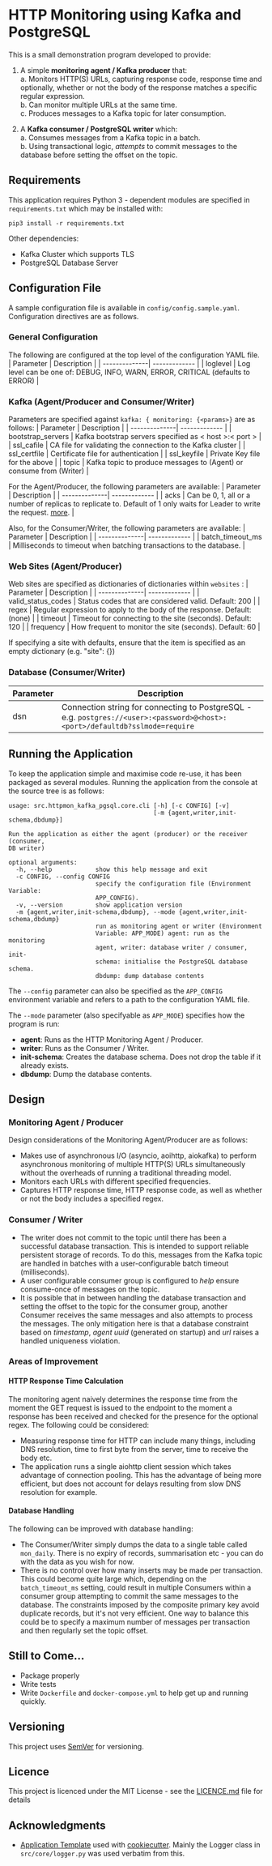 # HTTP Monitoring using Kafka and PostgreSQL
This is a small demonstration program developed to provide:

1. A simple **monitoring agent / Kafka producer** that:  
  a. Monitors HTTP(S) URLs, capturing response code, response time and optionally, whether or not the body of the response matches a specific regular expression.  
  b. Can monitor multiple URLs at the same time.  
  c. Produces messages to a Kafka topic for later consumption.  

2. A **Kafka consumer / PostgreSQL writer** which:  
  a. Consumes messages from a Kafka topic in a batch.  
  b. Using transactional logic, *attempts* to commit messages to the database before setting the offset on the topic.

## Requirements
This application requires Python 3 - dependent modules are specified in `requirements.txt` which may be installed with:
```
pip3 install -r requirements.txt
```
Other dependencies:
* Kafka Cluster which supports TLS
* PostgreSQL Database Server

## Configuration File
A sample configuration file is available in `config/config.sample.yaml`. Configuration directives are as follows.

### General Configuration
The following are configured at the top level of the configuration YAML file.
| Parameter     | Description |
| --------------| ------------- |
| loglevel | Log level can be one of: DEBUG, INFO, WARN, ERROR, CRITICAL (defaults to ERROR) |

### Kafka (Agent/Producer and Consumer/Writer)
Parameters are specified against `kafka: { monitoring: {<params>}` are as follows:
| Parameter     | Description |
| --------------| ------------- |
| bootstrap_servers | Kafka bootstrap servers specified as < host >:< port > |
| ssl_cafile | CA file for validating the connection to the Kafka cluster |
| ssl_certfile | Certificate file for authentication |
| ssl_keyfile | Private Key file for the above |
| topic | Kafka topic to produce messages to (Agent) or consume from (Writer) |

For the Agent/Producer, the following parameters are available:
| Parameter     | Description |
| --------------| ------------- |
| acks | Can be 0, 1, all or a number of replicas to replicate to. Default of 1 only waits for Leader to write the request. [more](https://github.com/aio-libs/aiokafka/blob/master/docs/producer.rst#retries-and-message-acknowledgement). |

Also, for the Consumer/Writer, the following parameters are available:
| Parameter     | Description |
| --------------| ------------- |
| batch_timeout_ms | Milliseconds to timeout when batching transactions to the database. |

### Web Sites (Agent/Producer)
Web sites are specified as dictionaries of dictionaries within `websites` :
| Parameter     | Description |
| --------------| ------------- |
| valid_status_codes | Status codes that are considered valid. Default: 200 |
| regex | Regular expression to apply to the body of the response. Default: (none) |
| timeout | Timeout for connecting to the site (seconds). Default: 120 |
| frequency | How frequent to monitor the site (seconds). Default: 60 |

If specifying a site with defaults, ensure that the item is specified as an empty dictionary (e.g. "site": {})

### Database (Consumer/Writer)
| Parameter     | Description |
| --------------| ------------- |
| dsn | Connection string for connecting to PostgreSQL - e.g. `postgres://<user>:<password>@<host>:<port>/defaultdb?sslmode=require` |

## Running the Application
To keep the application simple and maximise code re-use, it has been packaged as several modules.
Running the application from the console at the source tree is as follows:
```
usage: src.httpmon_kafka_pgsql.core.cli [-h] [-c CONFIG] [-v]
                                        [-m {agent,writer,init-schema,dbdump}]

Run the application as either the agent (producer) or the receiver (consumer,
DB writer)

optional arguments:
  -h, --help            show this help message and exit
  -c CONFIG, --config CONFIG
                        specify the configuration file (Environment Variable:
                        APP_CONFIG).
  -v, --version         show application version
  -m {agent,writer,init-schema,dbdump}, --mode {agent,writer,init-schema,dbdump}
                        run as monitoring agent or writer (Environment
                        Variable: APP_MODE) agent: run as the monitoring
                        agent, writer: database writer / consumer, init-
                        schema: initialise the PostgreSQL database schema.
                        dbdump: dump database contents
```
The `--config` parameter can also be specified as the `APP_CONFIG` environment variable and refers to a path to the configuration YAML file.

The `--mode` parameter (also specifyable as `APP_MODE`) specifies how the program is run:
* **agent**: Runs as the HTTP Monitoring Agent / Producer.
* **writer**: Runs as the Consumer / Writer.
* **init-schema**: Creates the database schema. Does not drop the table if it already exists.
* **dbdump**: Dump the database contents.

## Design
### Monitoring Agent / Producer
Design considerations of the Monitoring Agent/Producer are as follows:
* Makes use of asynchronous I/O (asyncio, aoihttp, aiokafka) to perform asynchronous monitoring of multiple HTTP(S) URLs simultaneously without the overheads of running a traditional threading model.
* Monitors each URLs with different specified frequencies.
* Captures HTTP response time, HTTP response code, as well as whether or not the body includes a specified regex.

###  Consumer / Writer
* The writer does not commit to the topic until there has been a successful database transaction. This is intended to support reliable persistent storage of records. To do this, messages from the Kafka topic are handled in batches with a user-configurable batch timeout (milliseconds).
* A user configurable consumer group is configured to *help* ensure consume-once of messages on the topic.
* It is possible that in between handling the database transaction and setting the offset to the topic for the consumer group, another Consumer receives the same messages and also attempts to process the messages. The only mitigation here is that a database constraint based on *timestamp*, *agent uuid* (generated on startup) and *url* raises a handled uniqueness violation. 

### Areas of Improvement
#### HTTP Response Time Calculation
The monitoring agent naively determines the response time from the moment the GET request is issued to the endpoint to the moment a response has been received and checked for the presence for the optional regex. The following could be considered:
* Measuring response time for HTTP can include many things, including DNS resolution, time to first byte from the server, time to receive the body etc.
* The application runs a single aiohttp client session which takes advantage of connection pooling. This has the advantage of being more efficient, but does not account for delays resulting from slow DNS resolution for example.

#### Database Handling
The following can be improved with database handling:
* The Consumer/Writer simply dumps the data to a single table called `mon_daily`. There is no expiry of records, summarisation etc - you can do with the data as you wish for now.
* There is no control over how many inserts may be made per transaction. This could become quite large which, depending on the `batch_timeout_ms` setting, could result in multiple Consumers within a consumer group attempting to commit the same messages to the database. The constraints imposed by the composite primary key avoid duplicate records, but it's not very efficient. One way to balance this could be to specify a maximum number of messages per transaction and then regularly set the topic offset.

## Still to Come...
* Package properly
* Write tests
* Write `Dockerfile` and `docker-compose.yml` to help get up and running quickly.

## Versioning
This project uses [SemVer](http://semver.org/) for versioning.

## Licence
This project is licenced under the MIT License - see the [LICENCE.md](LICENCE.md) file for details

## Acknowledgments
* [Application Template](https://github.com/mdklatt/cookiecutter-python-app) used with [cookiecutter](https://github.com/cookiecutter/cookiecutter). Mainly the Logger class in `src/core/logger.py` was used verbatim from this.

